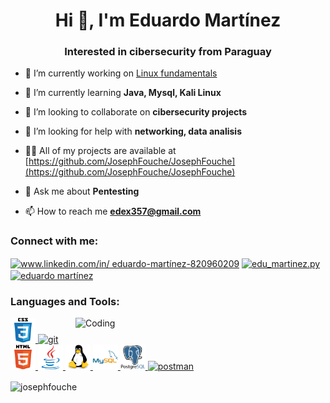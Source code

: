 <h1 align="center">Hi 👋, I'm Eduardo Martínez</h1>
<h3 align="center">Interested in cibersecurity from Paraguay</h3>

- 🔭 I’m currently working on [Linux fundamentals](https://academy.hackthebox.com/module/details/18)

- 🌱 I’m currently learning **Java, Mysql, Kali Linux**

- 👯 I’m looking to collaborate on **cibersecurity projects**

- 🤝 I’m looking for help with **networking, data analisis**

- 👨‍💻 All of my projects are available at [https://github.com/JosephFouche/JosephFouche](https://github.com/JosephFouche/JosephFouche)

- 💬 Ask me about **Pentesting**

- 📫 How to reach me **edex357@gmail.com**

<h3 align="left">Connect with me:</h3>
<p align="left">
<a href="https://www.linkedin.com/in/eduardo-mart%C3%ADnez-820960209/" target="blank"><img align="center" src="https://raw.githubusercontent.com/rahuldkjain/github-profile-readme-generator/master/src/images/icons/Social/linked-in-alt.svg" alt="www.linkedin.com/in/ eduardo-martínez-820960209" height="30" width="40" /></a>
<a href="https://instagram.com/edu_martinez.py" target="blank"><img align="center" src="https://raw.githubusercontent.com/rahuldkjain/github-profile-readme-generator/master/src/images/icons/Social/instagram.svg" alt="edu_martinez.py" height="30" width="40" /></a>
<a href="https://www.hackerrank.com/eduardo martínez" target="blank"><img align="center" src="https://raw.githubusercontent.com/rahuldkjain/github-profile-readme-generator/master/src/images/icons/Social/hackerrank.svg" alt="eduardo martínez" height="30" width="40" /></a>

</p>

<h3 align="left">Languages and Tools:</h3>
<img align ="right" alt="Coding" width= "400" src="https://cdn.dribbble.com/users/1162077/screenshots/3848914/programmer.gif">

<p align="left"> <a href="https://www.w3schools.com/css/" target="_blank" rel="noreferrer"> <img src="https://raw.githubusercontent.com/devicons/devicon/master/icons/css3/css3-original-wordmark.svg" alt="css3" width="40" height="40"/> </a> <a href="https://git-scm.com/" target="_blank" rel="noreferrer"> <img src="https://www.vectorlogo.zone/logos/git-scm/git-scm-icon.svg" alt="git" width="40" height="40"/> </a> <a href="https://www.w3.org/html/" target="_blank" rel="noreferrer"> <img src="https://raw.githubusercontent.com/devicons/devicon/master/icons/html5/html5-original-wordmark.svg" alt="html5" width="40" height="40"/> </a> <a href="https://www.java.com" target="_blank" rel="noreferrer"> <img src="https://raw.githubusercontent.com/devicons/devicon/master/icons/java/java-original.svg" alt="java" width="40" height="40"/> </a> <a href="https://www.linux.org/" target="_blank" rel="noreferrer"> <img src="https://raw.githubusercontent.com/devicons/devicon/master/icons/linux/linux-original.svg" alt="linux" width="40" height="40"/> </a> <a href="https://www.mysql.com/" target="_blank" rel="noreferrer"> <img src="https://raw.githubusercontent.com/devicons/devicon/master/icons/mysql/mysql-original-wordmark.svg" alt="mysql" width="40" height="40"/> </a> <a href="https://www.postgresql.org" target="_blank" rel="noreferrer"> <img src="https://raw.githubusercontent.com/devicons/devicon/master/icons/postgresql/postgresql-original-wordmark.svg" alt="postgresql" width="40" height="40"/> </a> <a href="https://postman.com" target="_blank" rel="noreferrer"> <img src="https://www.vectorlogo.zone/logos/getpostman/getpostman-icon.svg" alt="postman" width="40" height="40"/> </a> </p>

<p><img align="center" src="https://github-readme-stats.vercel.app/api/top-langs?username=josephfouche&show_icons=true&locale=en&layout=compact" alt="josephfouche" /></p>
